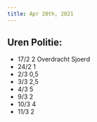 ```yaml
---
title: Apr 20th, 2021
---
```


## Uren Politie:
- 17/2 2 Overdracht Sjoerd
- 24/2 1
- 2/3   0,5
- 3/3   2,5
- 4/3   5
- 9/3   2
- 10/3  4
- 11/3  2
